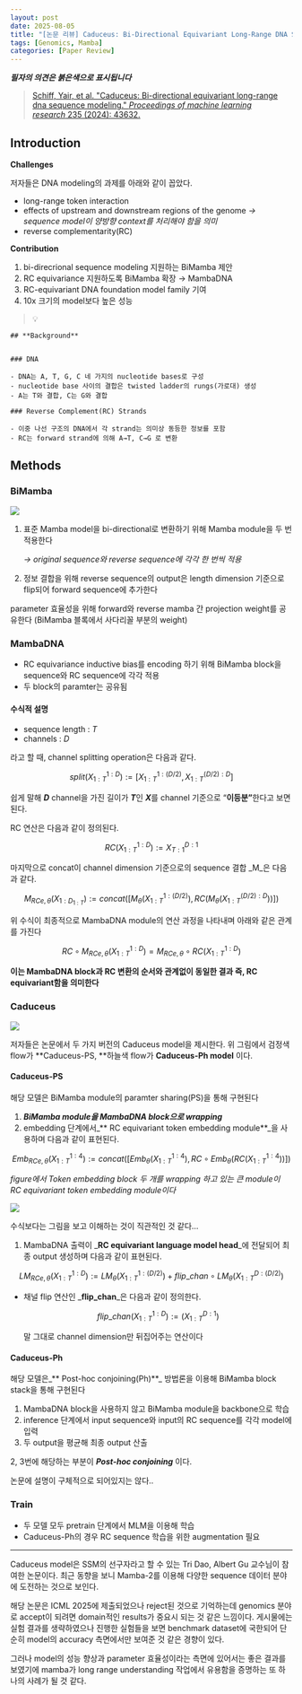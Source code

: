 ```yaml
---
layout: post
date: 2025-08-05
title: "[논문 리뷰] Caduceus: Bi-Directional Equivariant Long-Range DNA Sequence Modeling"
tags: [Genomics, Mamba]
categories: [Paper Review]
---
```


<span class="notion-red">_**필자의 의견은 붉은색으로 표시됩니다**_</span>


> [Schiff, Yair, et al. "Caduceus: Bi-directional equivariant long-range dna sequence modeling." ](https://pmc.ncbi.nlm.nih.gov/articles/PMC12189541/)[_Proceedings of machine learning research_](https://pmc.ncbi.nlm.nih.gov/articles/PMC12189541/)[ 235 (2024): 43632.](https://pmc.ncbi.nlm.nih.gov/articles/PMC12189541/)



## Introduction


**Challenges**


저자들은 DNA modeling의 과제를 아래와 같이 꼽았다.

- long-range token interaction
- effects of upstream and downstream regions of the genome 
_→ sequence model이 양방향 context를 처리해야 함을 의미_
- reverse complementarity(RC)

**Contribution**

1. bi-direcrional sequence modeling 지원하는 BiMamba 제안
1. RC equivariance 지원하도록 BiMamba 확장 → MambaDNA
1. RC-equivariant DNA foundation model family 기여
1. 10x 크기의 model보다 높은 성능

> 💡 


	## **Background**


	### DNA

	- DNA는 A, T, G, C 네 가지의 nucleotide bases로 구성
	- nucleotide base 사이의 결합은 twisted ladder의 rungs(가로대) 생성
	- A는 T와 결합, C는 G와 결합

	### Reverse Complement(RC) Strands

	- 이중 나선 구조의 DNA에서 각 strand는 의미상 동등한 정보를 포함
	- RC는 forward strand에 의해 A→T, C→G 로 변환


## Methods



### BiMamba


![](https://prod-files-secure.s3.us-west-2.amazonaws.com/542b861c-36a8-4051-84e5-8804b6728dba/2c247d59-7815-4980-99f0-8f0d21f445a7/image.png?X-Amz-Algorithm=AWS4-HMAC-SHA256&X-Amz-Content-Sha256=UNSIGNED-PAYLOAD&X-Amz-Credential=ASIAZI2LB4666CJCHVTD%2F20250925%2Fus-west-2%2Fs3%2Faws4_request&X-Amz-Date=20250925T140113Z&X-Amz-Expires=3600&X-Amz-Security-Token=IQoJb3JpZ2luX2VjEO7%2F%2F%2F%2F%2F%2F%2F%2F%2F%2FwEaCXVzLXdlc3QtMiJIMEYCIQDsmwiCMZk8RpHJbQrlIY8mLqGR8nBFlwrUFR0UFHaafAIhANrX3if06bfIUAhwi6MKWU%2BS5TCNKG%2Bilqb0CmKjk2j3Kv8DCHcQABoMNjM3NDIzMTgzODA1IgyaZ%2BmOEZXlmK7v3Xcq3AN3ckJfPnoD2BKkwXnOoGKTOJCvrEcK74f7oMS41KsD046uWuKb1cH6OzkFA0lQr3NCVXuLjnkYH7Myg6qR%2FmBUtvDLrkWGNyi6%2B3ycPx5a%2FS4d%2B5bVtylXKnPyMKNOcUES39G3qEtvLXVqJgb1ZmqCxHYSRXZyUrM5%2FRJ0of2j0SlAGV6WKXzKd98%2Fb5O4o6wdciaSoMHZUfV4rQtXkr7I4UuXvalYvOjKzWAtKzJKJ8ct%2F9ZIw77XRXYpzj%2F4UyTCEMNmcJB5r9y%2BrOnbWTtMRdA0pKf9ROVA2e0QXSUt%2FeIHogk4sg69Sbqbij%2B2UphLxzaRw7iyIspKB%2FZ92znArEFLhNwt2BwMjpjSlLSKIHwDNfOvzUDiZm8TIWc8PoX7Jdnp0MpmibDIdGAdYNFcikd1fSVCExvG99hYJXhIUh9JSYu0m47%2FKom%2FGJpDGEXZ4%2Fju%2BjRtbz6iwSOvepA46tWhyc9VXW5Lbz5gjWPerQhcpGdioUB91GOisLyvuzPby6fLipppUhzZ7UJeAhoY6o1A6gxfElph3cWmW%2FFV%2BvmKugOXHFfOBBhcv4ojD79jTD%2Fi8aI15GJ9kGa9qzHMZxIXrt0UWHavUAey5HUv738gwskTvVpo04rYIzDHi9XGBjqkAbBsJvCnOhPxhw%2BmJe18Vf7RurVVc2z1fUdCJWZOtF99tFubcnj9v5u6LSERHkyhgWtCr4urLGMpZUYUgOuFICXgpbYjecHM8udhbaV1rzvUlMy7qayUXkVyQ3oN%2Bzl1qYYeTJZ5bt5b1%2BoFDVKu%2BvmaR%2FPwXnkHlxwZvyo%2FhDv3BlpTTM22x7GodFOYQrqCt7JnWl4ZHf1cSagosx9txpNue%2F%2BD&X-Amz-Signature=4f42250beeadb62c2eb0d558104c5dc6834ef6a82c58674156250c870500b520&X-Amz-SignedHeaders=host&x-amz-checksum-mode=ENABLED&x-id=GetObject)

1. 표준 Mamba model을 bi-directional로 변환하기 위해 Mamba module을 두 번 적용한다

	_→ original sequence와 reverse sequence에 각각 한 번씩 적용_

1. 정보 결합을 위해 reverse sequence의 output은 length dimension 기준으로 flip되어 forward sequence에 추가한다

parameter 효율성을 위해 forward와 reverse mamba 간 projection weight를 공유한다 (BiMamba 블록에서 사다리꼴 부분의 weight)



### MambaDNA

- RC equivariance inductive bias를 encoding 하기 위해 BiMamba block을 sequence와 RC sequence에 각각 적용
- 두 block의 paramter는 공유됨


#### 수식적 설명

- sequence length : _T_
- channels : _D_

라고 할 때,  channel splitting operation은 다음과 같다.


$$
split(X^{1:D}_{1:T}):=[X^{1:(D/2)}_{1:T},X^{(D/2):D}_{1:T}]
$$


<span class="notion-red">쉽게 말해 </span><span class="notion-red">_**D**_</span><span class="notion-red"> channel을 가진 길이가 </span><span class="notion-red">_**T**_</span><span class="notion-red">인 </span><span class="notion-red">_**X**_</span><span class="notion-red">를 channel 기준으로 “</span><span class="notion-red">**이등분”**</span><span class="notion-red">한다고 보면 된다.</span>


RC 연산은 다음과 같이 정의된다.


$$
RC(X^{1:D}_{1:T}):=X^{D:1}_{T:1}
$$


마지막으로 concat이 channel dimension 기준으로의 sequence 결합 _M_은 다음과 같다.


$$
M_{RCe,\theta}(X_{1:D_{1:T}}):=concat([M_{\theta}(X^{1:(D/2)}_{1:T}),RC(M_{\theta}(X^{(D/2):D}_{1:T}))])
$$


위 수식이 최종적으로 MambaDNA module의 연산 과정을 나타내며 아래와 같은 관계를 가진다


$$
RC\circ M_{RCe,\theta}(X^{1:D}_{1:T}) = M_{RCe,\theta} \circ RC(X^{1:D}_{1:T})
$$


**이는 MambaDNA block과 RC 변환의 순서와 관계없이 동일한 결과 즉, RC equivariant함을 의미한다**



### Caduceus


![](https://prod-files-secure.s3.us-west-2.amazonaws.com/542b861c-36a8-4051-84e5-8804b6728dba/f94a60d7-8145-473b-aef9-7c68d3ec604a/image.png?X-Amz-Algorithm=AWS4-HMAC-SHA256&X-Amz-Content-Sha256=UNSIGNED-PAYLOAD&X-Amz-Credential=ASIAZI2LB4666CJCHVTD%2F20250925%2Fus-west-2%2Fs3%2Faws4_request&X-Amz-Date=20250925T140114Z&X-Amz-Expires=3600&X-Amz-Security-Token=IQoJb3JpZ2luX2VjEO7%2F%2F%2F%2F%2F%2F%2F%2F%2F%2FwEaCXVzLXdlc3QtMiJIMEYCIQDsmwiCMZk8RpHJbQrlIY8mLqGR8nBFlwrUFR0UFHaafAIhANrX3if06bfIUAhwi6MKWU%2BS5TCNKG%2Bilqb0CmKjk2j3Kv8DCHcQABoMNjM3NDIzMTgzODA1IgyaZ%2BmOEZXlmK7v3Xcq3AN3ckJfPnoD2BKkwXnOoGKTOJCvrEcK74f7oMS41KsD046uWuKb1cH6OzkFA0lQr3NCVXuLjnkYH7Myg6qR%2FmBUtvDLrkWGNyi6%2B3ycPx5a%2FS4d%2B5bVtylXKnPyMKNOcUES39G3qEtvLXVqJgb1ZmqCxHYSRXZyUrM5%2FRJ0of2j0SlAGV6WKXzKd98%2Fb5O4o6wdciaSoMHZUfV4rQtXkr7I4UuXvalYvOjKzWAtKzJKJ8ct%2F9ZIw77XRXYpzj%2F4UyTCEMNmcJB5r9y%2BrOnbWTtMRdA0pKf9ROVA2e0QXSUt%2FeIHogk4sg69Sbqbij%2B2UphLxzaRw7iyIspKB%2FZ92znArEFLhNwt2BwMjpjSlLSKIHwDNfOvzUDiZm8TIWc8PoX7Jdnp0MpmibDIdGAdYNFcikd1fSVCExvG99hYJXhIUh9JSYu0m47%2FKom%2FGJpDGEXZ4%2Fju%2BjRtbz6iwSOvepA46tWhyc9VXW5Lbz5gjWPerQhcpGdioUB91GOisLyvuzPby6fLipppUhzZ7UJeAhoY6o1A6gxfElph3cWmW%2FFV%2BvmKugOXHFfOBBhcv4ojD79jTD%2Fi8aI15GJ9kGa9qzHMZxIXrt0UWHavUAey5HUv738gwskTvVpo04rYIzDHi9XGBjqkAbBsJvCnOhPxhw%2BmJe18Vf7RurVVc2z1fUdCJWZOtF99tFubcnj9v5u6LSERHkyhgWtCr4urLGMpZUYUgOuFICXgpbYjecHM8udhbaV1rzvUlMy7qayUXkVyQ3oN%2Bzl1qYYeTJZ5bt5b1%2BoFDVKu%2BvmaR%2FPwXnkHlxwZvyo%2FhDv3BlpTTM22x7GodFOYQrqCt7JnWl4ZHf1cSagosx9txpNue%2F%2BD&X-Amz-Signature=9384d10426adcd2d4979ff73b7ab524752ba5dacd10b4b0ffec4c2f69a74e0f9&X-Amz-SignedHeaders=host&x-amz-checksum-mode=ENABLED&x-id=GetObject)


저자들은 논문에서 두 가지 버전의 Caduceus model을 제시한다. 위 그림에서 검정색 flow가 **Caduceus-PS, **하늘색 flow가 **Caduceus-Ph model** 이다.



#### Caduceus-PS


해당 모델은 BiMamba module의 paramter sharing(PS)을 통해 구현된다

1. _**BiMamba module을 MambaDNA block으로 wrapping**_
1. embedding 단계에서_** RC equivariant token embedding module**_을 사용하며 다음과 같이 표현된다.

$$
Emb_{RCe,\theta}(X^{1:4}_{1:T}):=concat([Emb_{\theta}(X^{1:4}_{1:T}),RC \circ Emb_{\theta}(RC(X^{1:4}_{1:T}))])
$$


_figure에서 Token embedding block 두 개를 wrapping 하고 있는 큰 module이 RC equivariant token embedding module이다_


![](https://prod-files-secure.s3.us-west-2.amazonaws.com/542b861c-36a8-4051-84e5-8804b6728dba/b175e4da-71eb-4e91-8c23-a06dabe673c9/image.png?X-Amz-Algorithm=AWS4-HMAC-SHA256&X-Amz-Content-Sha256=UNSIGNED-PAYLOAD&X-Amz-Credential=ASIAZI2LB4666CJCHVTD%2F20250925%2Fus-west-2%2Fs3%2Faws4_request&X-Amz-Date=20250925T140114Z&X-Amz-Expires=3600&X-Amz-Security-Token=IQoJb3JpZ2luX2VjEO7%2F%2F%2F%2F%2F%2F%2F%2F%2F%2FwEaCXVzLXdlc3QtMiJIMEYCIQDsmwiCMZk8RpHJbQrlIY8mLqGR8nBFlwrUFR0UFHaafAIhANrX3if06bfIUAhwi6MKWU%2BS5TCNKG%2Bilqb0CmKjk2j3Kv8DCHcQABoMNjM3NDIzMTgzODA1IgyaZ%2BmOEZXlmK7v3Xcq3AN3ckJfPnoD2BKkwXnOoGKTOJCvrEcK74f7oMS41KsD046uWuKb1cH6OzkFA0lQr3NCVXuLjnkYH7Myg6qR%2FmBUtvDLrkWGNyi6%2B3ycPx5a%2FS4d%2B5bVtylXKnPyMKNOcUES39G3qEtvLXVqJgb1ZmqCxHYSRXZyUrM5%2FRJ0of2j0SlAGV6WKXzKd98%2Fb5O4o6wdciaSoMHZUfV4rQtXkr7I4UuXvalYvOjKzWAtKzJKJ8ct%2F9ZIw77XRXYpzj%2F4UyTCEMNmcJB5r9y%2BrOnbWTtMRdA0pKf9ROVA2e0QXSUt%2FeIHogk4sg69Sbqbij%2B2UphLxzaRw7iyIspKB%2FZ92znArEFLhNwt2BwMjpjSlLSKIHwDNfOvzUDiZm8TIWc8PoX7Jdnp0MpmibDIdGAdYNFcikd1fSVCExvG99hYJXhIUh9JSYu0m47%2FKom%2FGJpDGEXZ4%2Fju%2BjRtbz6iwSOvepA46tWhyc9VXW5Lbz5gjWPerQhcpGdioUB91GOisLyvuzPby6fLipppUhzZ7UJeAhoY6o1A6gxfElph3cWmW%2FFV%2BvmKugOXHFfOBBhcv4ojD79jTD%2Fi8aI15GJ9kGa9qzHMZxIXrt0UWHavUAey5HUv738gwskTvVpo04rYIzDHi9XGBjqkAbBsJvCnOhPxhw%2BmJe18Vf7RurVVc2z1fUdCJWZOtF99tFubcnj9v5u6LSERHkyhgWtCr4urLGMpZUYUgOuFICXgpbYjecHM8udhbaV1rzvUlMy7qayUXkVyQ3oN%2Bzl1qYYeTJZ5bt5b1%2BoFDVKu%2BvmaR%2FPwXnkHlxwZvyo%2FhDv3BlpTTM22x7GodFOYQrqCt7JnWl4ZHf1cSagosx9txpNue%2F%2BD&X-Amz-Signature=12656d8bd5d7d9f3169fd47e453609f42f6c07cc25cbc6467dc17b3ad6305980&X-Amz-SignedHeaders=host&x-amz-checksum-mode=ENABLED&x-id=GetObject)


<span class="notion-red">수식보다는 그림을 보고 이해하는 것이 직관적인 것 같다…</span>

1. MambaDNA 출력이 _**RC equivariant language model head**_에 전달되어 최종 output 생성하며 다음과 같이 표현된다.

$$
LM_{RCe,\theta}(X^{1:D}_{1:T}):= LM_{\theta}(X^{1:(D/2)}_{1:T})+flip\_chan\circ LM_{\theta}(X^{D:(D/2)}_{1:T})
$$

- 채널 flip 연산인 _**flip\_chan**_은 다음과 같이 정의한다.

	$$
	flip\_chan(X^{1:D}_{1:T}):=(X^{D:1}_{1:T})
	$$


	말 그대로 channel dimension만 뒤집어주는 연산이다



#### Caduceus-Ph


해당 모델은_** Post-hoc conjoining(Ph)**_ 방법론을 이용해 BiMamba block stack을 통해 구현된다

1. MambaDNA block을 사용하지 않고 BiMamba module을 backbone으로 학습
1. inference 단계에서 input sequence와 input의 RC sequence를 각각 model에 입력
1. 두 output을 평균해 최종 output 산출

2, 3번에 해당하는 부분이 _**Post-hoc conjoining**_ 이다.


<span class="notion-red">논문에 설명이 구체적으로 되어있지는 않다..</span>



### Train

- 두 모델 모두 pretrain 단계에서 MLM을 이용해 학습
- Caduceus-Ph의 경우 RC sequence 학습을 위한 augmentation 필요

---


<span class="notion-red">Caduceus model은 SSM의 선구자라고 할 수 있는 Tri Dao, Albert Gu 교수님이 참여한 논문이다. 최근 동향을 보니 Mamba-2를 이용해 다양한 sequence 데이터 분야에 도전하는 것으로 보인다.</span>


<span class="notion-red">해당 논문은 ICML 2025에 제출되었으나 reject된 것으로 기억하는데 genomics 분야로 accept이 되려면 domain적인 results가 중요시 되는 것 같은 느낌이다. 게시물에는 실험 결과를 생략하였으나 진행한 실험들을 보면 benchmark dataset에 국한되어 단순히 model의 accuracy 측면에서만 보여준 것 같은 경향이 있다.</span>


<span class="notion-red">그러나 model의 성능 향상과 parameter 효율성이라는 측면에 있어서는 좋은 결과를 보였기에 mamba가 long range understanding 작업에서 유용함을 증명하는 또 하나의 사례가 될 것 같다.</span>


